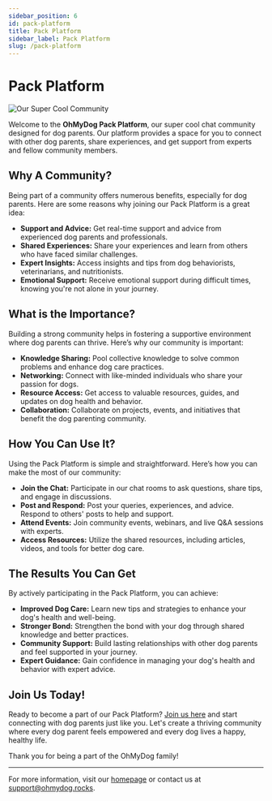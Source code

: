 ```yaml
---
sidebar_position: 6
id: pack-platform
title: Pack Platform
sidebar_label: Pack Platform
slug: /pack-platform
---
```


# Pack Platform
![Our Super Cool Community](https://ohmydog.rocks/wp-content/uploads/sites/21/2024/07/Pack-Platform-July-26th-2024-1.jpg)

Welcome to the **OhMyDog Pack Platform**, our super cool chat community designed for dog parents. Our platform provides a space for you to connect with other dog parents, share experiences, and get support from experts and fellow community members.

## Why A Community?

Being part of a community offers numerous benefits, especially for dog parents. Here are some reasons why joining our Pack Platform is a great idea:

- **Support and Advice:** Get real-time support and advice from experienced dog parents and professionals.
- **Shared Experiences:** Share your experiences and learn from others who have faced similar challenges.
- **Expert Insights:** Access insights and tips from dog behaviorists, veterinarians, and nutritionists.
- **Emotional Support:** Receive emotional support during difficult times, knowing you're not alone in your journey.

## What is the Importance?

Building a strong community helps in fostering a supportive environment where dog parents can thrive. Here’s why our community is important:

- **Knowledge Sharing:** Pool collective knowledge to solve common problems and enhance dog care practices.
- **Networking:** Connect with like-minded individuals who share your passion for dogs.
- **Resource Access:** Get access to valuable resources, guides, and updates on dog health and behavior.
- **Collaboration:** Collaborate on projects, events, and initiatives that benefit the dog parenting community.

## How You Can Use It?

Using the Pack Platform is simple and straightforward. Here’s how you can make the most of our community:

- **Join the Chat:** Participate in our chat rooms to ask questions, share tips, and engage in discussions.
- **Post and Respond:** Post your queries, experiences, and advice. Respond to others' posts to help and support.
- **Attend Events:** Join community events, webinars, and live Q&A sessions with experts.
- **Access Resources:** Utilize the shared resources, including articles, videos, and tools for better dog care.

## The Results You Can Get

By actively participating in the Pack Platform, you can achieve:

- **Improved Dog Care:** Learn new tips and strategies to enhance your dog's health and well-being.
- **Stronger Bond:** Strengthen the bond with your dog through shared knowledge and better practices.
- **Community Support:** Build lasting relationships with other dog parents and feel supported in your journey.
- **Expert Guidance:** Gain confidence in managing your dog's health and behavior with expert advice.

## Join Us Today!

Ready to become a part of our Pack Platform? [Join us here](https://ohmydog.rocks/pack) and start connecting with dog parents just like you. Let's create a thriving community where every dog parent feels empowered and every dog lives a happy, healthy life.

Thank you for being a part of the OhMyDog family!

---

For more information, visit our [homepage](https://ohmydog.rocks) or contact us at support@ohmydog.rocks.



